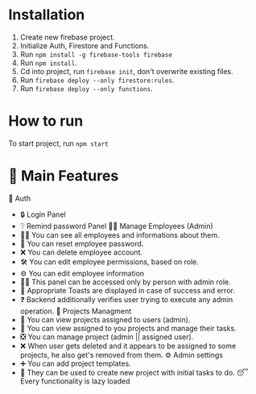 # Installation
1. Create new firebase project.
2. Initialize Auth, Firestore and Functions.
3. Run `npm install -g firebase-tools firebase`
4. Run `npm install`.
5. Cd into project, run `firebase init`, don't overwrite existing files.
6. Run `firebase deploy --only firestore:rules`.
7. Run `firebase deploy --only functions`.

# How to run
To start project, run `npm start`

# 🎇 Main Features
🔐 Auth
  - 🔒 Login Panel
  - ❔ Remind password Panel
👨‍💼 Manage Employees (Admin)
  - 👨‍💼 You can see all employees and informations about them.
  - 📨 You can reset employee password.
  - ❌ You can delete employee account.
  - 🛠 You can edit employee permissions, based on role.
  - ⚙ You can edit employee information
  - 👮‍♂️ This panel can be accessed only by person with admin role.
  - 🚫 Appropriate Toasts are displayed in case of success and error.
  - ❓ Backend additionally verifies user trying to execute any admin operation.
📲 Projects Managment
  - 🤖 You can view projects assigned to users (admin).
  - 💼 You can view assigned to you projects and manage their tasks.
  - ❎ You can manage project (admin || assigned user).
  - ❌ When user gets deleted and it appears to be assigned to some projects, he also get's removed from them.
⚙ Admin settings
  - ➕ You can add project templates.
  - 💾 They can be used to create new project with initial tasks to do.
😴 Every functionality is lazy loaded


